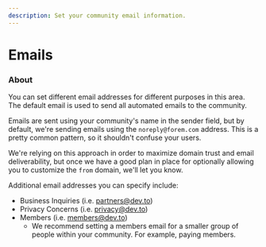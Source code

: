```yaml
---
description: Set your community email information.
---
```


# Emails

### About

You can set different email addresses for different purposes in this area. The default email is used to send all automated emails to the community. 

Emails are sent using your community's name in the sender field, but by default, we're sending emails using the `noreply@forem.com` address. This is a pretty common pattern, so it shouldn't confuse your users.

We're relying on this approach in order to maximize domain trust and email deliverability, but once we have a good plan in place for optionally allowing you to customize the `from` domain, we'll let you know.

Additional email addresses you can specify include: 

* Business Inquiries \(i.e. partners@dev.to\)
* Privacy Concerns \(i.e. privacy@dev.to\)
* Members \(i.e. members@dev.to\)
  * We recommend setting a members email for a smaller group of people within your community. For example, paying members.


